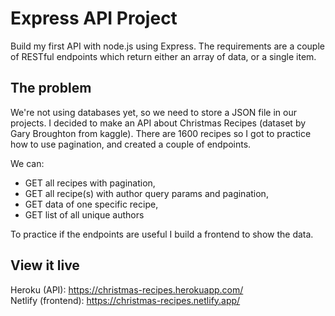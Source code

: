 # Express API Project

Build my first API with node.js using Express. The requirements are a couple of RESTful endpoints which return either an array of data, or a single item.

## The problem

We're not using databases yet, so we need to store a JSON file in our projects. I decided to make an API about Christmas Recipes (dataset by Gary Broughton from kaggle).
There are 1600 recipes so I got to practice how to use pagination, and created a couple of endpoints.

We can:

- GET all recipes with pagination,
- GET all recipe(s) with author query params and pagination,
- GET data of one specific recipe,
- GET list of all unique authors

To practice if the endpoints are useful I build a frontend to show the data.

## View it live

Heroku (API): https://christmas-recipes.herokuapp.com/ \
Netlify (frontend): https://christmas-recipes.netlify.app/
